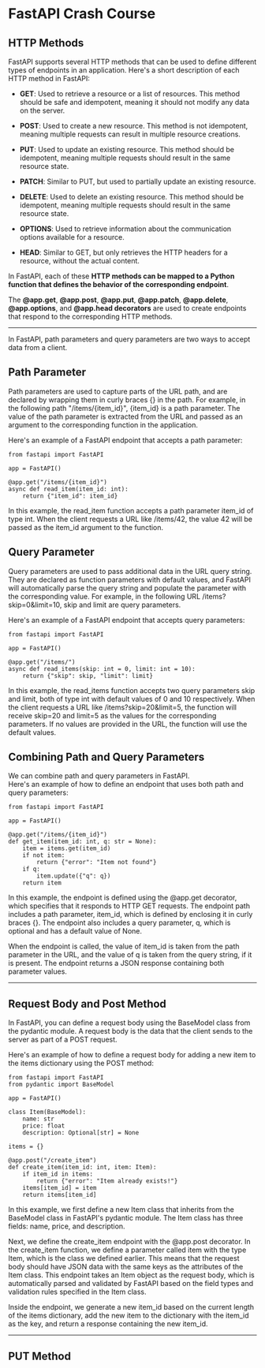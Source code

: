# FastAPI Crash Course
## HTTP Methods
FastAPI supports several HTTP methods that can be used to define different types of endpoints in an application. Here's a short description of each HTTP method in FastAPI:

- **GET**: Used to retrieve a resource or a list of resources. This method should be safe and idempotent, meaning it should not modify any data on the server.

- **POST**: Used to create a new resource. This method is not idempotent, meaning multiple requests can result in multiple resource creations.

- **PUT**: Used to update an existing resource. This method should be idempotent, meaning multiple requests should result in the same resource state.

- **PATCH**: Similar to PUT, but used to partially update an existing resource.

- **DELETE**: Used to delete an existing resource. This method should be idempotent, meaning multiple requests should result in the same resource state.

- **OPTIONS**: Used to retrieve information about the communication options available for a resource.

- **HEAD**: Similar to GET, but only retrieves the HTTP headers for a resource, without the actual content.

In FastAPI, each of these **HTTP methods can be mapped to a Python function that defines the behavior of the corresponding endpoint**.
 
 The **@app.get**, **@app.post**, **@app.put**, **@app.patch**, **@app.delete**, **@app.options**, and **@app.head decorators** are used to create endpoints that respond to the corresponding HTTP methods. <hr>

In FastAPI, path parameters and query parameters are two ways to accept data from a client.
## Path Parameter
Path parameters are used to capture parts of the URL path, and are declared by wrapping them in curly braces {} in the path. For example, in the following path "/items/{item_id}", {item_id} is a path parameter. The value of the path parameter is extracted from the URL and passed as an argument to the corresponding function in the application.<br>

Here's an example of a FastAPI endpoint that accepts a path parameter:

```
from fastapi import FastAPI

app = FastAPI()

@app.get("/items/{item_id}")
async def read_item(item_id: int):
    return {"item_id": item_id}
```
In this example, the read_item function accepts a path parameter item_id of type int. When the client requests a URL like /items/42, the value 42 will be passed as the item_id argument to the function.

## Query Parameter
Query parameters are used to pass additional data in the URL query string. They are declared as function parameters with default values, and FastAPI will automatically parse the query string and populate the parameter with the corresponding value. For example, in the following URL /items?skip=0&limit=10, skip and limit are query parameters.<br>

Here's an example of a FastAPI endpoint that accepts query parameters:

```
from fastapi import FastAPI

app = FastAPI()

@app.get("/items/")
async def read_items(skip: int = 0, limit: int = 10):
    return {"skip": skip, "limit": limit}

```
In this example, the read_items function accepts two query parameters skip and limit, both of type int with default values of 0 and 10 respectively. When the client requests a URL like /items?skip=20&limit=5, the function will receive skip=20 and limit=5 as the values for the corresponding parameters. If no values are provided in the URL, the function will use the default values.

## Combining Path and Query Parameters
We can combine path and query parameters in FastAPI.<br>
Here's an example of how to define an endpoint that uses both path and query parameters:

```
from fastapi import FastAPI

app = FastAPI()

@app.get("/items/{item_id}")
def get_item(item_id: int, q: str = None):
    item = items.get(item_id)
    if not item:
        return {"error": "Item not found"}
    if q:
        item.update({"q": q})
    return item
```
In this example, the endpoint is defined using the @app.get decorator, which specifies that it responds to HTTP GET requests. The endpoint path includes a path parameter, item_id, which is defined by enclosing it in curly braces {}. The endpoint also includes a query parameter, q, which is optional and has a default value of None.

When the endpoint is called, the value of item_id is taken from the path parameter in the URL, and the value of q is taken from the query string, if it is present. The endpoint returns a JSON response containing both parameter values. <hr>

## Request Body and Post Method
In FastAPI, you can define a request body using the BaseModel class from the pydantic module. A request body is the data that the client sends to the server as part of a POST request. <br>

Here's an example of how to define a request body for adding a new item to the items dictionary using the POST method:

```
from fastapi import FastAPI
from pydantic import BaseModel

app = FastAPI()

class Item(BaseModel):
    name: str
    price: float
    description: Optional[str] = None

items = {}

@app.post("/create_item")
def create_item(item_id: int, item: Item):
    if item_id in items:
        return {"error": "Item already exists!"}
    items[item_id] = item
    return items[item_id]
```
In this example, we first define a new Item class that inherits from the BaseModel class in FastAPI's pydantic module. The Item class has three fields: name, price, and description.

Next, we define the create_item endpoint with the @app.post decorator. In the create_item function, we define a parameter called item with the type Item, which is the class we defined earlier. This means that the request body should have JSON data with the same keys as the attributes of the Item class. This endpoint takes an Item object as the request body, which is automatically parsed and validated by FastAPI based on the field types and validation rules specified in the Item class.

Inside the endpoint, we generate a new item_id based on the current length of the items dictionary, add the new item to the dictionary with the item_id as the key, and return a response containing the new item_id.<hr>

## PUT Method
